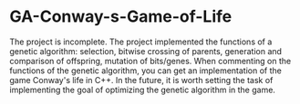 # GA-Conway-s-Game-of-Life
The project is incomplete. The project implemented the functions of a genetic algorithm: selection, bitwise crossing of parents, generation and comparison of offspring, mutation of bits/genes. 
When commenting on the functions of the genetic algorithm, you can get an implementation of the game Conway's life in C++. 
In the future, it is worth setting the task of implementing the goal of optimizing the genetic algorithm in the game.
